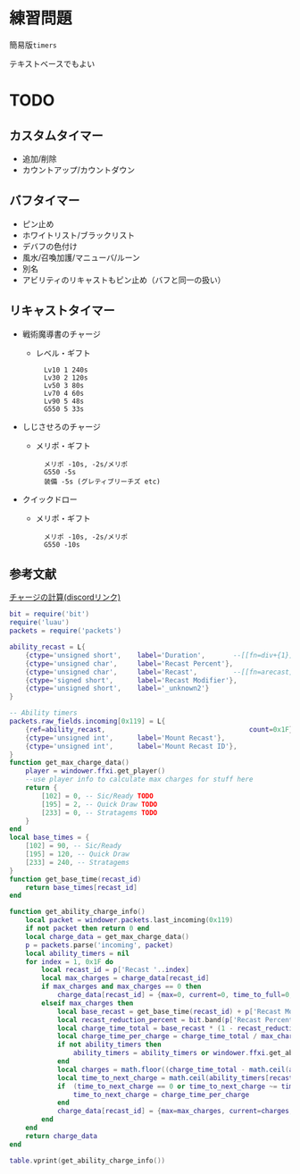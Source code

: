 # 練習問題
簡易版`timers`

テキストベースでもよい

# TODO

## カスタムタイマー
* 追加/削除
* カウントアップ/カウントダウン

## バフタイマー
* ピン止め
* ホワイトリスト/ブラックリスト
* デバフの色付け
* 風水/召喚加護/マニューバ/ルーン
* 別名
* アビリティのリキャストもピン止め（バフと同一の扱い）

## リキャストタイマー
- 戦術魔導書のチャージ
    - レベル・ギフト
    
            Lv10 1 240s
            Lv30 2 120s
            Lv50 3 80s
            Lv70 4 60s
            Lv90 5 48s
            G550 5 33s
- しじさせろのチャージ
    - メリポ・ギフト
            
            メリポ -10s, -2s/メリポ
            G550 -5s
            装備 -5s (グレティブリーチズ etc)
- クイックドロー
    - メリポ・ギフト
    
            メリポ -10s, -2s/メリポ
            G550 -10s

## 参考文献
[チャージの計算(discordリンク)](https://discord.com/channels/338590234235371531/501099968539525126/1275888648230801449)

```lua
bit = require('bit')
require('luau')
packets = require('packets')

ability_recast = L{
    {ctype='unsigned short',    label='Duration',       --[[fn=div+{1}]]},            -- 00 -- base recast
    {ctype='unsigned char',     label='Recast Percent'},                        -- 02 -- X/60 CDR
    {ctype='unsigned char',     label='Recast',         --[[fn=arecast]]},            -- 03 -- JA Recast ID
    {ctype='signed short',      label='Recast Modifier'},                       -- 04    in seconds, for charges
    {ctype='unsigned short',    label='_unknown2'}                              -- 06 -- just padding
}

-- Ability timers
packets.raw_fields.incoming[0x119] = L{
    {ref=ability_recast,                                    count=0x1F},        -- 04
    {ctype='unsigned int',      label='Mount Recast'},                          -- beeg number TODO
    {ctype='unsigned int',      label='Mount Recast ID'},                       -- beeg number + 4 TODO
}
function get_max_charge_data()
    player = windower.ffxi.get_player()
    --use player info to calculate max charges for stuff here
    return {
        [102] = 0, -- Sic/Ready TODO
        [195] = 2, -- Quick Draw TODO
        [233] = 0, -- Stratagems TODO
    }
end
local base_times = {
    [102] = 90, -- Sic/Ready
    [195] = 120, -- Quick Draw
    [233] = 240, -- Stratagems
}
function get_base_time(recast_id)
    return base_times[recast_id]
end

function get_ability_charge_info()
    local packet = windower.packets.last_incoming(0x119)
    if not packet then return 0 end
    local charge_data = get_max_charge_data()
    p = packets.parse('incoming', packet)
    local ability_timers = nil
    for index = 1, 0x1F do
        local recast_id = p['Recast '..index]
        local max_charges = charge_data[recast_id]
        if max_charges and max_charges == 0 then
            charge_data[recast_id] = {max=0, current=0, time_to_full=0, time_to_next=0, time_per_charge=0}
        elseif max_charges then
            local base_recast = get_base_time(recast_id) + p['Recast Modifier '..index]
            local recast_reduction_percent = bit.band(p['Recast Percent '..index], 0x3F) * 0.016666668
            local charge_time_total = base_recast * (1 - recast_reduction_percent)
            local charge_time_per_charge = charge_time_total / max_charges
            if not ability_timers then
                ability_timers = ability_timers or windower.ffxi.get_ability_recasts()
            end
            local charges = math.floor((charge_time_total - math.ceil(ability_timers[recast_id])) / charge_time_per_charge)
            local time_to_next_charge = math.ceil(ability_timers[recast_id]) % charge_time_per_charge -- TODO maybe make this more accurate rather than using ceil and modulo only
            if  (time_to_next_charge == 0 or time_to_next_charge ~= time_to_next_charge --[[NaN]]) and ability_timers[recast_id] > 0 then
                time_to_next_charge = charge_time_per_charge
            end
            charge_data[recast_id] = {max=max_charges, current=charges, time_to_full=ability_timers[recast_id], time_to_next=time_to_next_charge, time_per_charge=charge_time_per_charge}
        end
    end
    return charge_data
end

table.vprint(get_ability_charge_info())
```